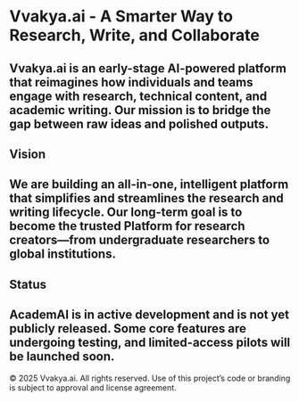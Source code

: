 # Vvakya.ai - A Smarter Way to Research, Write, and Collaborate

Vvakya.ai is an early-stage AI-powered platform that reimagines how individuals and teams engage with research, technical content, and academic writing. Our mission is to bridge the gap between raw ideas and polished outputs.
---

## Vision

We are building an all-in-one, intelligent platform that simplifies and streamlines the research and writing lifecycle.
Our long-term goal is to become the trusted Platform for research creators—from undergraduate researchers to global institutions.
---

## Status

AcademAI is in active development and is not yet publicly released. Some core features are undergoing testing, and limited-access pilots will be launched soon.
---

© 2025 Vvakya.ai. All rights reserved.
Use of this project’s code or branding is subject to approval and license agreement.
